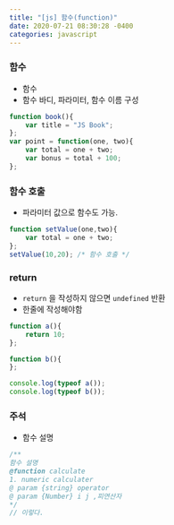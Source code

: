```yaml
---
title: "[js] 함수(function)"
date: 2020-07-21 08:30:28 -0400
categories: javascript
---
```


### 함수
- 함수
- 함수 바디, 파라미터, 함수 이름 구성


```javascript
function book(){
    var title = "JS Book";
};
var point = function(one, two){
    var total = one + two;
    var bonus = total + 100;
};

```


### 함수 호출

- 파라미터 값으로 함수도 가능.

```javascript
function setValue(one,two){
    var total = one + two;
};
setValue(10,20); /* 함수 호출 */
```

### return

- ```return``` 을 작성하지 않으면 ```undefined``` 반환
- 한줄에 작성해야함

```javascript
function a(){
    return 10;
};

function b(){
};

console.log(typeof a());
console.log(typeof b());

```

### 주석

- 함수 설명

```javascript
/**
함수 설명
@function calculate
1. numeric calculater
@ param {string} operator
@ param {Number} i j ,피연산자
*/
// 이렇다.
```